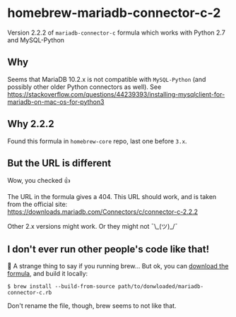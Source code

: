 # homebrew-mariadb-connector-c-2
Version 2.2.2 of `mariadb-connector-c` formula which works with Python 2.7 and MySQL-Python

## Why

Seems that MariaDB 10.2.x is not compatible with `MySQL-Python` (and possibly other older Python connectors as well). See 
https://stackoverflow.com/questions/44239393/installing-mysqlclient-for-mariadb-on-mac-os-for-python3

## Why 2.2.2

Found this formula in `homebrew-core` repo, last one before `3.x`.

## But the URL is different

Wow, you checked :+1:

The URL in the formula gives a 404. This URL should work, and is taken from the official site: https://downloads.mariadb.com/Connectors/c/connector-c-2.2.2

Other 2.x versions might work. Or they might not ¯\\\_(ツ)\_/¯

## I don't ever run other people's code like that!

:thinking: A strange thing to say if you running brew... But ok, you can [download the formula](https://raw.githubusercontent.com/frnhr/homebrew-mariadb-connector-c-2/master/Formula/mariadb-connector-c.rb), and build it locally:
```
$ brew install --build-from-source path/to/donwloaded/mariadb-connector-c.rb
```
Don't rename the file, though, brew seems to not like that.
